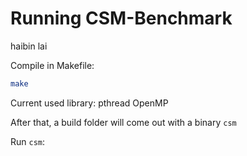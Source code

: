 # Running CSM-Benchmark

haibin lai

Compile in Makefile:
```bash
make
```

Current used library:
pthread
OpenMP

After that, a build folder will come out with a binary `csm`

Run `csm`: 


